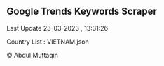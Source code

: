 

## Google Trends Keywords Scraper 
 
Last Update 23-03-2023 , 13:31:26

Country List :
VIETNAM.json



© Abdul Muttaqin 
